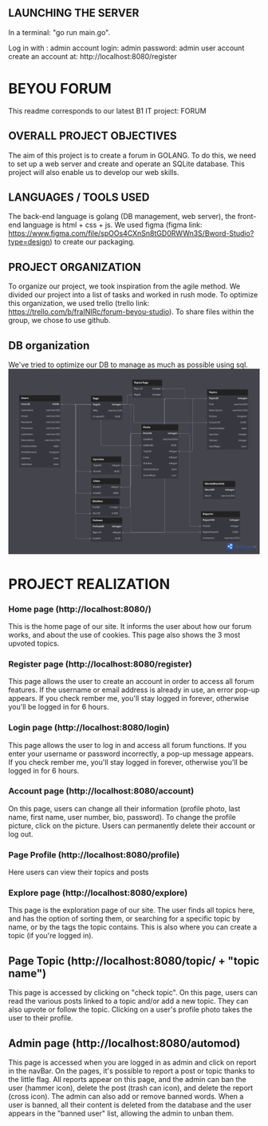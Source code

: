 ## LAUNCHING THE SERVER
In a terminal: "go run main.go".

Log in with :
    admin account
        login: admin
        password: admin
    user account
        create an account at: http://localhost:8080/register
# BEYOU FORUM
This readme corresponds to our latest B1 IT project: FORUM

## OVERALL PROJECT OBJECTIVES
The aim of this project is to create a forum in GOLANG. To do this, we need to set up a web server and create and operate an SQLite database. This project will also enable us to develop our web skills.
## LANGUAGES / TOOLS USED
The back-end language is golang (DB management, web server), the front-end language is html + css + js. We used figma (figma link: https://www.figma.com/file/spOOs4CXnSn8tGD0RWWn3S/Bword-Studio?type=design) to create our packaging.
## PROJECT ORGANIZATION
To organize our project, we took inspiration from the agile method. We divided our project into a list of tasks and worked in rush mode. To optimize this organization, we used trello (trello link: https://trello.com/b/fraINIRc/forum-beyou-studio). To share files within the group, we chose to use github.
## DB organization
We've tried to optimize our DB to manage as much as possible using sql.
![Alt text](./static/img/BDD.png)

# PROJECT REALIZATION
### Home page (http://localhost:8080/)
This is the home page of our site. It informs the user about how our forum works, and about the use of cookies. This page also shows the 3 most upvoted topics.
### Register page (http://localhost:8080/register)
This page allows the user to create an account in order to access all forum features. If the username or email address is already in use, an error pop-up appears. If you check rember me, you'll stay logged in forever, otherwise you'll be logged in for 6 hours.
### Login page (http://localhost:8080/login)
This page allows the user to log in and access all forum functions. If you enter your username or password incorrectly, a pop-up message appears. If you check rember me, you'll stay logged in forever, otherwise you'll be logged in for 6 hours.
### Account page (http://localhost:8080/account)
On this page, users can change all their information (profile photo, last name, first name, user number, bio, password). To change the profile picture, click on the picture. Users can permanently delete their account or log out.
### Page Profile (http://localhost:8080/profile)
Here users can view their topics and posts
### Explore page (http://localhost:8080/explore)
This page is the exploration page of our site. The user finds all topics here, and has the option of sorting them, or searching for a specific topic by name, or by the tags the topic contains. This is also where you can create a topic (if you're logged in).
## Page Topic (http://localhost:8080/topic/ + "topic name")
This page is accessed by clicking on "check topic".
On this page, users can read the various posts linked to a topic and/or add a new topic. They can also upvote or follow the topic. Clicking on a user's profile photo takes the user to their profile.
## Admin page (http://localhost:8080/automod)
This page is accessed when you are logged in as admin and click on report in the navBar.
On the pages, it's possible to report a post or topic thanks to the little flag.
All reports appear on this page, and the admin can ban the user (hammer icon), delete the post (trash can icon), and delete the report (cross icon).
The admin can also add or remove banned words.
When a user is banned, all their content is deleted from the database and the user appears in the "banned user" list, allowing the admin to unban them.
